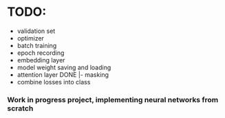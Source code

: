 # TODO:
- validation set
- optimizer
- batch training
- epoch recording
- embedding layer
- model weight saving and loading
- attention layer DONE
  |- masking
- combine losses into class

### Work in progress project, implementing neural networks from scratch